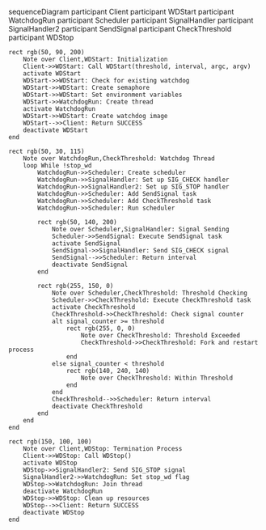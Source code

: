 

sequenceDiagram
    participant Client
    participant WDStart
    participant WatchdogRun
    participant Scheduler
    participant SignalHandler
    participant SignalHandler2
    participant SendSignal
    participant CheckThreshold
    participant WDStop

    rect rgb(50, 90, 200)
        Note over Client,WDStart: Initialization
        Client->>WDStart: Call WDStart(threshold, interval, argc, argv)
        activate WDStart
        WDStart->>WDStart: Check for existing watchdog
        WDStart->>WDStart: Create semaphore
        WDStart->>WDStart: Set environment variables
        WDStart->>WatchdogRun: Create thread
        activate WatchdogRun
        WDStart->>WDStart: Create watchdog image
        WDStart-->>Client: Return SUCCESS
        deactivate WDStart
    end

    rect rgb(50, 30, 115)
        Note over WatchdogRun,CheckThreshold: Watchdog Thread
        loop While !stop_wd
            WatchdogRun->>Scheduler: Create scheduler
            WatchdogRun->>SignalHandler: Set up SIG_CHECK handler
            WatchdogRun->>SignalHandler2: Set up SIG_STOP handler
            WatchdogRun->>Scheduler: Add SendSignal task
            WatchdogRun->>Scheduler: Add CheckThreshold task
            WatchdogRun->>Scheduler: Run scheduler
            
            rect rgb(50, 140, 200)
                Note over Scheduler,SignalHandler: Signal Sending
                Scheduler->>SendSignal: Execute SendSignal task
                activate SendSignal
                SendSignal->>SignalHandler: Send SIG_CHECK signal
                SendSignal-->>Scheduler: Return interval
                deactivate SendSignal
            end
            
            rect rgb(255, 150, 0)
                Note over Scheduler,CheckThreshold: Threshold Checking
                Scheduler->>CheckThreshold: Execute CheckThreshold task
                activate CheckThreshold
                CheckThreshold->>CheckThreshold: Check signal counter
                alt signal_counter >= threshold
                    rect rgb(255, 0, 0)
                        Note over CheckThreshold: Threshold Exceeded
                        CheckThreshold->>CheckThreshold: Fork and restart process
                    end
                else signal_counter < threshold
                    rect rgb(140, 240, 140)
                        Note over CheckThreshold: Within Threshold
                    end
                end
                CheckThreshold-->>Scheduler: Return interval
                deactivate CheckThreshold
            end
        end
    end

    rect rgb(150, 100, 100)
        Note over Client,WDStop: Termination Process
        Client->>WDStop: Call WDStop()
        activate WDStop
        WDStop->>SignalHandler2: Send SIG_STOP signal
        SignalHandler2->>WatchdogRun: Set stop_wd flag
        WDStop->>WatchdogRun: Join thread
        deactivate WatchdogRun
        WDStop->>WDStop: Clean up resources
        WDStop-->>Client: Return SUCCESS
        deactivate WDStop
    end

